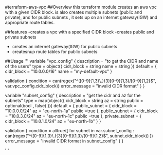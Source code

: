 #terraform-aws-vpc
##Overview
 this terraform module creates an aws vpc with a given CIDR block. is also creates multiple subnets (public and private), and for public subnets , it sets up on an internet gateway(IGW) and appropriate route tables.


 ##features 
 -creates a vpc with a specified CIDR block
 -creates public and private subnets
 - creates an internet gateway(IGW) for public subnets
 - createsnup route tables for public subnets

 ##Usage
 '''
 variable "vpc_config" {
  description = "to get the CIDR and name of the users"
  type = object({
    cidr_block = string
    name       = string
  })
  default = {
    cidr_block = "10.0.0.0/16"
    name       = "my-default-vpc"
  }

  validation {
    condition = can(regex("^([0-9]{1,3}\\.){3}[0-9]{1,3}/[0-9]{1,2}$", var.vpc_config.cidr_block))
    error_message = "invalid CIDR format"
  }
}

variable "subnet_config" {
  description = "get the cidr and az for the subnets"
  type = map(object({
    cidr_block = string
    az         = string
    public = optional(bool , false)
  }))
  default = {
    public_subnet = {
      cidr_block = "10.0.0.0/24"
      az         = "eu-north-1a"
      public =true
    },
    public_subnet = {
      cidr_block = "10.0.3.0/24"
      az         = "eu-north-1c"
      public =true
    },
    private_subnet = {
      cidr_block = "10.0.1.0/24"
      az         = "eu-north-1b"
    }
  }

  validation {
    condition = alltrue([
      for subnet in var.subnet_config : can(regex("^([0-9]{1,3}\\.){3}[0-9]{1,3}/[0-9]{1,2}$", subnet.cidr_block))
    ])
    error_message = "invalid CIDR format in subnet_config"
  }
}




 '''
